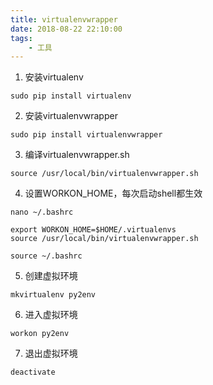```yaml
---
title: virtualenvwrapper
date: 2018-08-22 22:10:00
tags:
    - 工具
---
```


1.  安装virtualenv
```
sudo pip install virtualenv
```
2.  安装virtualenvwrapper
```
sudo pip install virtualenvwrapper
```
3.  编译virtualenvwrapper.sh
```
source /usr/local/bin/virtualenvwrapper.sh
```
4. 设置WORKON_HOME，每次启动shell都生效
```
nano ~/.bashrc

export WORKON_HOME=$HOME/.virtualenvs
source /usr/local/bin/virtualenvwrapper.sh

source ~/.bashrc
```
5. 创建虚拟环境
```
mkvirtualenv py2env
```
6. 进入虚拟环境
```
workon py2env
```
7. 退出虚拟环境
```
deactivate
```
